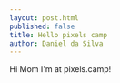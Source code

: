 ```yaml
---
layout: post.html
published: false
title: Hello pixels camp
author: Daniel da Silva
---
```

Hi Mom I'm at pixels.camp!